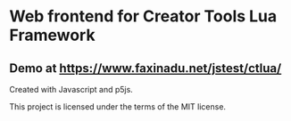 # Web frontend for Creator Tools Lua Framework

## Demo at https://www.faxinadu.net/jstest/ctlua/

Created with Javascript and p5js.

This project is licensed under the terms of the MIT license.
